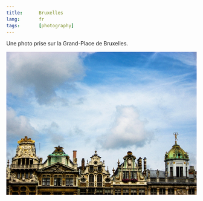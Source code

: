 ```yaml
---
title:      Bruxelles
lang:       fr
tags:       [photography]
---
```


Une photo prise sur la Grand-Place de Bruxelles.

![](bruxelles.jpg "Bruxelles")
